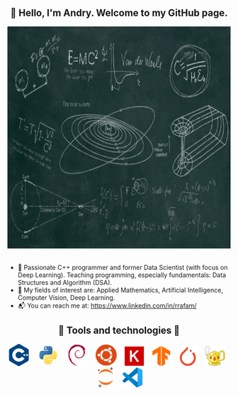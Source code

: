 <div align="center">
  <h2> 👋 Hello, I'm Andry. Welcome to my GitHub page. </h2>
  <img src="https://github.com/AndryRafam/andryrafam/blob/main/Maths.gif" width="900" height="500"/>
</div>
</br>

  - 🌴 Passionate C++ programmer and former Data Scientist (with focus on Deep Learning). Teaching programming, especially fundamentals: Data Structures and Algorithm (DSA).
  - 👀 My fields of interest are: Applied Mathematics, Artificial Intelligence, Computer Vision, Deep Learning.
  - 📬 You can reach me at: https://www.linkedin.com/in/rrafam/

<div align="center">
  <h2> 💽 Tools and technologies 💽 </h2>
  <img src="https://github.com/devicons/devicon/blob/master/icons/cplusplus/cplusplus-plain.svg" width="50" height="50"/> &nbsp&nbsp <img src="https://github.com/devicons/devicon/blob/master/icons/python/python-original.svg" width="50" height="50"/> &nbsp&nbsp <img src="https://github.com/devicons/devicon/blob/master/icons/debian/debian-plain.svg" width="50" height="50"/> &nbsp&nbsp <img src="https://github.com/devicons/devicon/blob/master/icons/ubuntu/ubuntu-plain.svg" width="50" height="50"/> &nbsp&nbsp <img src="https://github.com/AndryRafam/andryrafam/blob/main/Keras_logo.svg.png" width="45" height="45"/> &nbsp&nbsp <img src="https://github.com/devicons/devicon/blob/master/icons/tensorflow/tensorflow-original.svg" width="45" height="45"/> &nbsp&nbsp <img src="https://github.com/devicons/devicon/blob/master/icons/pytorch/pytorch-original.svg" width="45" height="45"/> &nbsp&nbsp <img src="https://github.com/AndryRafam/andryrafam/blob/main/geany.png" width="45" height="45"/> &nbsp&nbsp <img src="https://github.com/devicons/devicon/blob/master/icons/jupyter/jupyter-original.svg" width="45" height="45"> &nbsp&nbsp <img src="https://github.com/devicons/devicon/blob/master/icons/vscode/vscode-original.svg" width="45" height="45"/>
</div>
